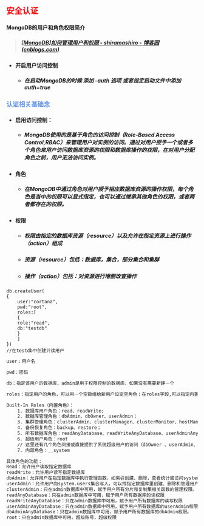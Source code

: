 ## <font color='red'>安全认证</font>



#### MongoDB的用户和角色权限简介



> ##### [[MongoDB\]如何管理用户和权限 - shiramashiro - 博客园 (cnblogs.com)](https://www.cnblogs.com/shiramashiro/p/14815278.html)



- #### 开启用户访问控制

  - ##### 在启动MongoDB的时候 添加 -auth 选项 或者指定启动文件中添加 auth=true 



### <font color='cornflowerblue'>认证相关基础念</font>



- #### 启用访问控制：

  - ##### MongoDB使用的是基于角色的访问控制（Role-Based Access Control,RBAC）来管理用户对实例的访问。通过对用户授予一个或者多个角色来用户访问数据库资源的权限和数据库操作的权限，在对用户分配角色之前，用户无法访问实例。

- #### 角色

  - ##### 在MongoDB中通过角色对用户授予相应数据库资源的操作权限，每个角色是当中的权限可以显式指定，也可以通过继承其他角色的权限，或者两者都存在的权限。

- #### 权限

  - ##### 权限由指定的数据库资源（resource）以及允许在指定资源上进行操作（action）组成

  - ##### 资源（resource）包括：数据库，集合，部分集合和集群

  - ##### 操作（action）包括：对资源进行增删改查操作



```mysql
db.createUser(
{
    user:"cortana",
    pwd:"root",
    roles:[
    {
    role:"read",
    db:"testdb"
    }
    ]
})
//在testdb中创建只读用户
```

```tex
user：用户名

pwd：密码

db：指定该用户的数据库，admin是用于权限控制的数据库，如果没有需要新建一个

roles：指定用户的角色，可以用一个空数组给新用户设定空角色；在roles字段,可以指定内置角色和用户定义的角色。role里的角色可以选：

Built-In Roles（内置角色）：
    1. 数据库用户角色：read、readWrite;
    2. 数据库管理角色：dbAdmin、dbOwner、userAdmin；
    3. 集群管理角色：clusterAdmin、clusterManager、clusterMonitor、hostManager；
    4. 备份恢复角色：backup、restore；
    5. 所有数据库角色：readAnyDatabase、readWriteAnyDatabase、userAdminAnyDatabase、dbAdminAnyDatabase
    6. 超级用户角色：root  
    // 这里还有几个角色间接或直接提供了系统超级用户的访问（dbOwner 、userAdmin、userAdminAnyDatabase）
    7. 内部角色：__system

具体角色的功能： 
Read：允许用户读取指定数据库
readWrite：允许用户读写指定数据库
dbAdmin：允许用户在指定数据库中执行管理函数，如索引创建、删除，查看统计或访问system.profile
userAdmin：允许用户向system.users集合写入，可以找指定数据库里创建、删除和管理用户
clusterAdmin：只在admin数据库中可用，赋予用户所有分片和复制集相关函数的管理权限。
readAnyDatabase：只在admin数据库中可用，赋予用户所有数据库的读权限
readWriteAnyDatabase：只在admin数据库中可用，赋予用户所有数据库的读写权限
userAdminAnyDatabase：只在admin数据库中可用，赋予用户所有数据库的userAdmin权限
dbAdminAnyDatabase：只在admin数据库中可用，赋予用户所有数据库的dbAdmin权限。
root：只在admin数据库中可用。超级账号，超级权限
```

